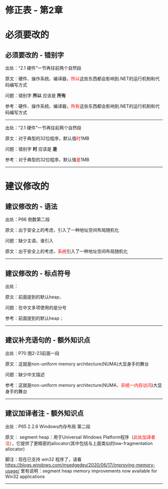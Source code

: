 # 修正表 - 第2章

# 必须要改的

## 必须要改的 - 错别字
出处：“2.1 硬件”一节再往前两个自然段

原文：硬件、操作系统、编译器，<font color=red>所以</font>这些东西都会影响到.NET的运行机制和代码编写方式

问题：错别字 **所以** 应该是 **所有**

参考：硬件、操作系统、编译器，<font color=red>所有</font>这些东西都会影响到.NET的运行机制和代码编写方式

------

出处：“2.1 硬件”一节再往前两个自然段

原文：对于典型的32位程序，默认值<font color=red>时</font>1MB

问题：错别字 **时** 应该是 **是**

参考：对于典型的32位程序，默认值<font color=red>是</font>1MB

------

# 建议修改的

## 建议修改的 - 语法

出处：P66 倒数第二段

原文：出于安全上的考虑，引入了一种地址空间布局随机化

问题：缺少主语，谁引入

原文：出于安全上的考虑，<font color=red>系统</font>引入了一种地址空间布局随机化

------

## 建议修改的 - 标点符号

出处：

原文：前面提到的默认heap<font color=red>，</font>

问题：在中文多项使用的是分号

参考：前面提到的默认heap<font color=red>；</font>

------

## 建议补充语句的 - 额外知识点

出处：P70 图2-23前面一段

原文：这就是non-uniform memory architecture(NUMA)大显身手的舞台

问题：缺少中文描述

参考：这就是non-uniform memory architecture(NUMA<font color=red>，非统一内存访问</font>)大显身手的舞台

------

## 建议加译者注 - 额外知识点

出处：P65 2.2.6  Windows内存布局 第二段

原文： segment heap：用于Universal Windows Platform程序（<font color=red>此处加译者注</font>），它提供了更精密的allocator(其中包括与上面类似的low-fragmentation allocator)

脚注：现在已支持 win32 程序了，请看 https://blogs.windows.com/msedgedev/2020/06/17/improving-memory-usage/ 里有说明：segment heap memory improvements now available for Win32 applications

------